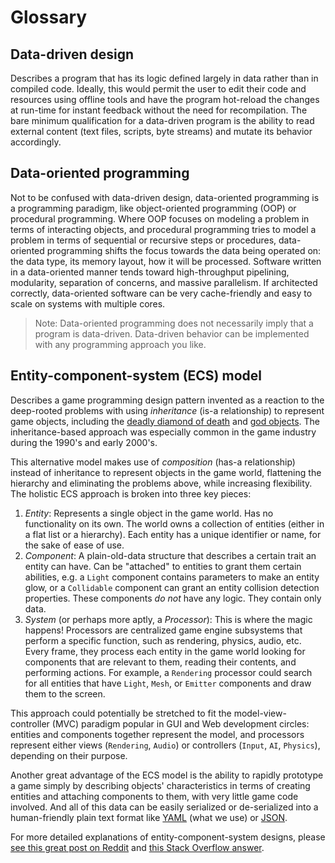 # Glossary

## Data-driven design

Describes a program that has its logic defined largely in data rather than in
compiled code. Ideally, this would permit the user to edit their code and
resources using offline tools and have the program hot-reload the changes at
run-time for instant feedback without the need for recompilation. The bare
minimum qualification for a data-driven program is the ability to read external
content (text files, scripts, byte streams) and mutate its behavior accordingly.

## Data-oriented programming

Not to be confused with data-driven design, data-oriented programming is a
programming paradigm, like object-oriented programming (OOP) or procedural
programming. Where OOP focuses on modeling a problem in terms of interacting
objects, and procedural programming tries to model a problem in terms of
sequential or recursive steps or procedures, data-oriented programming shifts
the focus towards the data being operated on: the data type, its memory layout,
how it will be processed. Software written in a data-oriented manner tends
toward high-throughput pipelining, modularity, separation of concerns, and
massive parallelism. If architected correctly, data-oriented software can be
very cache-friendly and easy to scale on systems with multiple cores.

> Note: Data-oriented programming does not necessarily imply that a program is
> data-driven. Data-driven behavior can be implemented with any programming
> approach you like.

## Entity-component-system (ECS) model

Describes a game programming design pattern invented as a reaction to the
deep-rooted problems with using *inheritance* (is-a relationship) to represent
game objects, including the [deadly diamond of death][dd] and [god objects][go].
The inheritance-based approach was especially common in the game industry during
the 1990's and early 2000's.

[dd]: https://en.wikipedia.org/wiki/Multiple_inheritance#The_diamond_problem
[go]: https://en.wikipedia.org/wiki/God_object

This alternative model makes use of *composition* (has-a relationship) instead
of inheritance to represent objects in the game world, flattening the hierarchy
and eliminating the problems above, while increasing flexibility. The holistic
ECS approach is broken into three key pieces:

1. *Entity*: Represents a single object in the game world. Has no functionality
   on its own. The world owns a collection of entities (either in a flat list or
   a hierarchy). Each entity has a unique identifier or name, for the sake of
   ease of use.
2. *Component*: A plain-old-data structure that describes a certain trait an
   entity can have. Can be "attached" to entities to grant them certain
   abilities, e.g. a `Light` component contains parameters to make an entity
   glow, or a `Collidable` component can grant an entity collision detection
   properties. These components *do not* have any logic. They contain only data.
3. *System* (or perhaps more aptly, a *Processor*): This is where the magic
   happens! Processors are centralized game engine subsystems that perform a
   specific function, such as rendering, physics, audio, etc. Every frame, they
   process each entity in the game world looking for components that are
   relevant to them, reading their contents, and performing actions. For
   example, a `Rendering` processor could search for all entities that have
   `Light`, `Mesh`, or `Emitter` components and draw them to the screen.

This approach could potentially be stretched to fit the model-view-controller
(MVC) paradigm popular in GUI and Web development circles: entities and
components together represent the model, and processors represent either views
(`Rendering`, `Audio`) or controllers (`Input`, `AI`, `Physics`), depending on
their purpose.

Another great advantage of the ECS model is the ability to rapidly prototype
a game simply by describing objects' characteristics in terms of creating
entities and attaching components to them, with very little game code involved.
And all of this data can be easily serialized or de-serialized into a
human-friendly plain text format like [YAML][ya] (what we use) or [JSON][js].

[ya]: http://www.yaml.org/
[js]: http://www.json.org/

For more detailed explanations of entity-component-system designs, please
[see this great post on Reddit][p1] and [this Stack Overflow answer][p2].

[p1]: https://www.reddit.com/r/rust/comments/43p2fq/this_week_in_amethyst_3/czkc4hj
[p2]: http://gamedev.stackexchange.com/questions/31473/what-is-the-role-of-systems-in-a-component-based-entity-architecture/31491#31491
